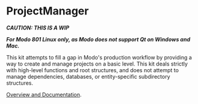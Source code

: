ProjectManager 
==============

***CAUTION: THIS IS A WIP***


***For Modo 801 Linux only, as Modo does not support Qt on Windows and Mac.***


This kit attempts to fill a gap in Modo's production workflow by providing a way to create and manage projects on a basic level. This kit deals strictly with high-level functions and root structures, and does not attempt to manage dependencies, databases, or entity-specific subdirectory structures.

[Overview and Documentation](https://github.com/tcrowson/ProjectManager/wiki).


